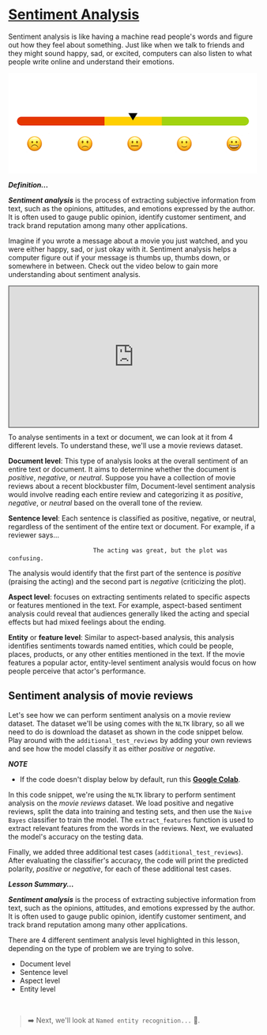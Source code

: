 # <u> Sentiment Analysis </u>
Sentiment analysis is like having a machine read people's words and figure out how they feel about something. Just like when we talk to friends and they might sound happy, sad, or excited, computers can also listen to what people write online and understand their emotions.

<img src="./nlp/sentiment-analysis.gif" alt="sentiment-analysis.gif" style="display: block;
  margin-left: auto;
  margin-right: auto;
  height: auto">


<aside>

**_Definition..._**

**_Sentiment analysis_** is the process of extracting subjective information from text, such as the opinions, attitudes, and emotions expressed by the author. It is often used to gauge public opinion, identify customer sentiment, and track brand reputation among many other applications.
</aside>

Imagine if you wrote a message about a movie you just watched, and you were either happy, sad, or just okay with it. Sentiment analysis helps a computer figure out if your message is thumbs up, thumbs down, or somewhere in between. Check out the video below to gain more understanding about sentiment analysis.

<div style="position: relative; padding-bottom: 56.25%; height: 0;"><iframe src="https://www.youtube.com/embed/i4D5DZ5ZG-0" title="Sample Data Science Project" frameborder="0" allow="accelerometer; autoplay; clipboard-write; encrypted-media; gyroscope; picture-in-picture" allowfullscreen style="position: absolute; top: 0; left: 0; width: 100%; height: 100%; border: 2px solid grey;"></iframe></div>

To analyse sentiments in a text or document, we can look at it from 4 different levels. To understand these, we'll use a movie reviews dataset.

**Document level**: This type of analysis looks at the overall sentiment of an entire text or document. It aims to determine whether the document is _positive_, _negative_, or _neutral_. Suppose you have a collection of movie reviews about a recent blockbuster film, Document-level sentiment analysis would involve reading each entire review and categorizing it as _positive_, _negative_, or _neutral_ based on the overall tone of the review.

**Sentence level**: Each sentence is classified as positive, negative, or neutral, regardless of the sentiment of the entire text or document. For example, if a reviewer says...

                            The acting was great, but the plot was confusing.

The analysis would identify that the first part of the sentence is _positive_ (praising the acting) and the second part is _negative_ (criticizing the plot).

**Aspect level**: focuses on extracting sentiments related to specific aspects or features mentioned in the text. For example, aspect-based sentiment analysis could reveal that audiences generally liked the acting and special effects but had mixed feelings about the ending.

**Entity** or **feature level**: Similar to aspect-based analysis, this analysis identifies sentiments towards named entities, which could be people, places, products, or any other entities mentioned in the text. If the movie features a popular actor, entity-level sentiment analysis would focus on how people perceive that actor's performance.

## Sentiment analysis of movie reviews
Let's see how we can perform sentiment analysis on a movie review dataset. The dataset we'll be using comes with the `NLTK` library, so all we need to do is download the dataset as shown in the code snippet below. Play around with the `additional_test_reviews` by adding your own reviews and see how the model classify it as either _positive_ or _negative_.

<aside>

**_NOTE_**

- If the code doesn't display below by default, run this **[Google Colab](https://colab.research.google.com/gist/wasiu-yusuf/bfcd2537d3ec890552c682944c068260/sentiment-analysis.ipynb)**.
</aside>

<script src="https://gist.github.com/wasiu-yusuf/bfcd2537d3ec890552c682944c068260.js"></script>


In this code snippet, we're using the `NLTK` library to perform sentiment analysis on the _movie reviews_ dataset. We load positive and negative reviews, split the data into training and testing sets, and then use the `Naive Bayes` classifier to train the model. The `extract_features` function is used to extract relevant features from the words in the reviews. Next, we evaluated the model's accuracy on the testing data.

Finally, we added three additional test cases (`additional_test_reviews`). After evaluating the classifier's accuracy, the code will print the predicted polarity, _positive_ or _negative_, for each of these additional test cases.

<aside>

**_Lesson Summary..._**

**_Sentiment analysis_** is the process of extracting subjective information from text, such as the opinions, attitudes, and emotions expressed by the author. It is often used to gauge public opinion, identify customer sentiment, and track brand reputation among many other applications.

There are 4 different sentiment analysis level highlighted in this lesson, depending on the type of problem we are trying to solve.
- Document level
- Sentence level
- Aspect level
- Entity level
</aside>


<br>

> ➡️ Next, we'll look at `Named entity recognition...` 🎯.
